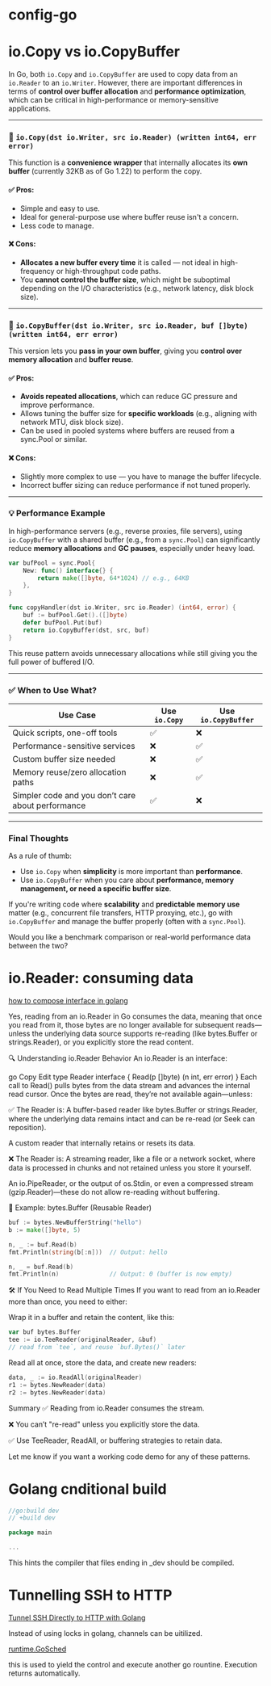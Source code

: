 # config-go


# io.Copy vs io.CopyBuffer


In Go, both `io.Copy` and `io.CopyBuffer` are used to copy data from an `io.Reader` to an `io.Writer`. However, there are important differences in terms of **control over buffer allocation** and **performance optimization**, which can be critical in high-performance or memory-sensitive applications.

---

### 🔧 `io.Copy(dst io.Writer, src io.Reader) (written int64, err error)`

This function is a **convenience wrapper** that internally allocates its **own buffer** (currently 32KB as of Go 1.22) to perform the copy.

#### ✅ Pros:
- Simple and easy to use.
- Ideal for general-purpose use where buffer reuse isn't a concern.
- Less code to manage.

#### ❌ Cons:
- **Allocates a new buffer every time** it is called — not ideal in high-frequency or high-throughput code paths.
- You **cannot control the buffer size**, which might be suboptimal depending on the I/O characteristics (e.g., network latency, disk block size).

---

### 🧠 `io.CopyBuffer(dst io.Writer, src io.Reader, buf []byte) (written int64, err error)`

This version lets you **pass in your own buffer**, giving you **control over memory allocation** and **buffer reuse**.

#### ✅ Pros:
- **Avoids repeated allocations**, which can reduce GC pressure and improve performance.
- Allows tuning the buffer size for **specific workloads** (e.g., aligning with network MTU, disk block size).
- Can be used in pooled systems where buffers are reused from a sync.Pool or similar.

#### ❌ Cons:
- Slightly more complex to use — you have to manage the buffer lifecycle.
- Incorrect buffer sizing can reduce performance if not tuned properly.

---

### 💡 Performance Example

In high-performance servers (e.g., reverse proxies, file servers), using `io.CopyBuffer` with a shared buffer (e.g., from a `sync.Pool`) can significantly reduce **memory allocations** and **GC pauses**, especially under heavy load.

```go
var bufPool = sync.Pool{
    New: func() interface{} {
        return make([]byte, 64*1024) // e.g., 64KB
    },
}

func copyHandler(dst io.Writer, src io.Reader) (int64, error) {
    buf := bufPool.Get().([]byte)
    defer bufPool.Put(buf)
    return io.CopyBuffer(dst, src, buf)
}
```

This reuse pattern avoids unnecessary allocations while still giving you the full power of buffered I/O.

---

### ✅ When to Use What?

| Use Case | Use `io.Copy` | Use `io.CopyBuffer` |
|----------|----------------|---------------------|
| Quick scripts, one-off tools | ✅ | ❌ |
| Performance-sensitive services | ❌ | ✅ |
| Custom buffer size needed | ❌ | ✅ |
| Memory reuse/zero allocation paths | ❌ | ✅ |
| Simpler code and you don’t care about performance | ✅ | ❌ |

---

### Final Thoughts

As a rule of thumb:
- Use `io.Copy` when **simplicity** is more important than **performance**.
- Use `io.CopyBuffer` when you care about **performance, memory management, or need a specific buffer size**.

If you're writing code where **scalability** and **predictable memory use** matter (e.g., concurrent file transfers, HTTP proxying, etc.), go with `io.CopyBuffer` and manage the buffer properly (often with a `sync.Pool`).

Would you like a benchmark comparison or real-world performance data between the two?


# io.Reader: consuming data

[how to compose interface in golang](https://www.youtube.com/watch?v=-gW7oSFxT2I&t=4s)

Yes, reading from an io.Reader in Go consumes the data, meaning that once you read from it, those bytes are no longer available for subsequent reads—unless the underlying data source supports re-reading (like bytes.Buffer or strings.Reader), or you explicitly store the read content.

🔍 Understanding io.Reader Behavior
An io.Reader is an interface:

go
Copy
Edit
type Reader interface {
    Read(p []byte) (n int, err error)
}
Each call to Read() pulls bytes from the data stream and advances the internal read cursor. Once the bytes are read, they’re not available again—unless:

✅ The Reader is:
A buffer-based reader like bytes.Buffer or strings.Reader, where the underlying data remains intact and can be re-read (or Seek can reposition).

A custom reader that internally retains or resets its data.

❌ The Reader is:
A streaming reader, like a file or a network socket, where data is processed in chunks and not retained unless you store it yourself.

An io.PipeReader, or the output of os.Stdin, or even a compressed stream (gzip.Reader)—these do not allow re-reading without buffering.

🧪 Example: bytes.Buffer (Reusable Reader)

```go
buf := bytes.NewBufferString("hello")
b := make([]byte, 5)

n, _ := buf.Read(b)
fmt.Println(string(b[:n]))  // Output: hello

n, _ = buf.Read(b)
fmt.Println(n)              // Output: 0 (buffer is now empty)
```
🛠️ If You Need to Read Multiple Times
If you want to read from an io.Reader more than once, you need to either:

Wrap it in a buffer and retain the content, like this:

```go
var buf bytes.Buffer
tee := io.TeeReader(originalReader, &buf)
// read from `tee`, and reuse `buf.Bytes()` later
```
Read all at once, store the data, and create new readers:

```go
data, _ := io.ReadAll(originalReader)
r1 := bytes.NewReader(data)
r2 := bytes.NewReader(data)
```
Summary
✅ Reading from io.Reader consumes the stream.

❌ You can’t "re-read" unless you explicitly store the data.

✅ Use TeeReader, ReadAll, or buffering strategies to retain data.

Let me know if you want a working code demo for any of these patterns.


# Golang cnditional build

<!-- foo_dev.go -->
```go
//go:build dev
// +build dev

package main

...
```

This hints the compiler that files ending in _dev should be compiled.


# Tunnelling SSH to HTTP

[Tunnel SSH Directly to HTTP with Golang](https://www.youtube.com/watch?v=RK5xh7xH1Jw)

Instead of using locks in golang, channels can be uitilized.

[runtime.GoSched](https://www.youtube.com/watch?v=INcV8kNlDPM&t=588s)

this is used to yield the control and execute another go rountine. Execution returns automatically.
